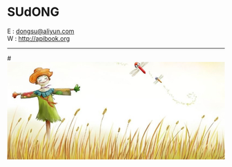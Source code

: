 # SUdONG  
E : dongsu@aliyun.com  
W : http://apibook.org
***
#![image](https://github.com/sud2g/sudong/blob/master/face/scarecrow.jpg)

